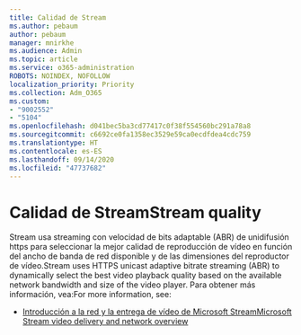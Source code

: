 ```yaml
---
title: Calidad de Stream
ms.author: pebaum
author: pebaum
manager: mnirkhe
ms.audience: Admin
ms.topic: article
ms.service: o365-administration
ROBOTS: NOINDEX, NOFOLLOW
localization_priority: Priority
ms.collection: Adm_O365
ms.custom:
- "9002552"
- "5104"
ms.openlocfilehash: d041bec5ba3cd77417c0f38f554560bc291a78a8
ms.sourcegitcommit: c6692ce0fa1358ec3529e59ca0ecdfdea4cdc759
ms.translationtype: HT
ms.contentlocale: es-ES
ms.lasthandoff: 09/14/2020
ms.locfileid: "47737682"
---
```

# <a name="stream-quality"></a><span data-ttu-id="28b07-102">Calidad de Stream</span><span class="sxs-lookup"><span data-stu-id="28b07-102">Stream quality</span></span>

<span data-ttu-id="28b07-103">Stream usa streaming con velocidad de bits adaptable (ABR) de unidifusión https para seleccionar la mejor calidad de reproducción de vídeo en función del ancho de banda de red disponible y de las dimensiones del reproductor de vídeo.</span><span class="sxs-lookup"><span data-stu-id="28b07-103">Stream uses HTTPS unicast adaptive bitrate streaming (ABR) to dynamically select the best video playback quality based on the available network bandwidth and size of the video player.</span></span> <span data-ttu-id="28b07-104">Para obtener más información, vea:</span><span class="sxs-lookup"><span data-stu-id="28b07-104">For more information, see:</span></span>

- [<span data-ttu-id="28b07-105">Introducción a la red y la entrega de vídeo de Microsoft Stream</span><span class="sxs-lookup"><span data-stu-id="28b07-105">Microsoft Stream video delivery and network overview</span></span>](https://docs.microsoft.com/stream/network-overview)
